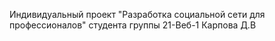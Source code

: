 Индивидуальный проект "Разработка социальной сети для профессионалов"
студента группы 21-Веб-1
Карпова Д.В